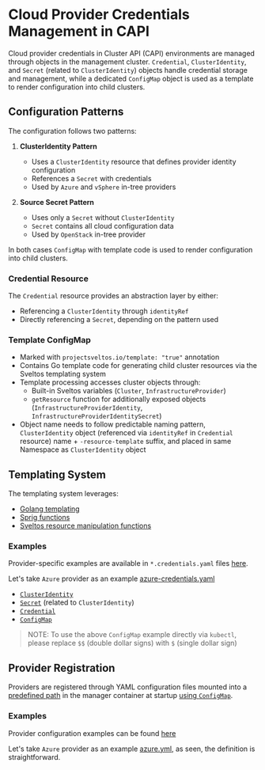 # Cloud Provider Credentials Management in CAPI

Cloud provider credentials in Cluster API (CAPI) environments are managed through objects in the management cluster.
`Credential`, `ClusterIdentity`, and `Secret` (related to `ClusterIdentity`) objects handle credential storage and management, while a dedicated `ConfigMap` object is used as a template to render configuration into child clusters.

## Configuration Patterns

The configuration follows two patterns:

1. **ClusterIdentity Pattern**
   - Uses a `ClusterIdentity` resource that defines provider identity configuration
   - References a `Secret` with credentials
   - Used by `Azure` and `vSphere` in-tree providers

2. **Source Secret Pattern**
   - Uses only a `Secret` without `ClusterIdentity`
   - `Secret` contains all cloud configuration data
   - Used by `OpenStack` in-tree provider

In both cases `ConfigMap` with template code is used to render configuration into child clusters.

### Credential Resource

The `Credential` resource provides an abstraction layer by either:
- Referencing a `ClusterIdentity` through `identityRef`
- Directly referencing a `Secret`, depending on the pattern used

### Template ConfigMap

- Marked with `projectsveltos.io/template: "true"` annotation
- Contains Go template code for generating child cluster resources via the Sveltos templating system
- Template processing accesses cluster objects through:
  - Built-in Sveltos variables (`Cluster`, `InfrastructureProvider`)
  - `getResource` function for additionally exposed objects (`InfrastructureProviderIdentity`, `InfrastructureProviderIdentitySecret`)
- Object name needs to follow predictable naming pattern, `ClusterIdentity` object (referenced via `identityRef` in `Credential` resource) name + `-resource-template` suffix, and placed in same Namespace as `ClusterIdentity` object

## Templating System

The templating system leverages:
- [Golang templating](https://pkg.go.dev/text/template)
- [Sprig functions](https://masterminds.github.io/sprig)
- [Sveltos resource manipulation functions](https://projectsveltos.github.io/sveltos/template/intro_template/#:~:text=Resource%20Manipulation-,functions,-Sveltos%20provides%20a)

### Examples

Provider-specific examples are available in `*.credentials.yaml` files [here](https://github.com/k0rdent/kcm/tree/main/config/dev).

Let's take `Azure` provider as an example [azure-credentials.yaml](https://github.com/k0rdent/kcm/blob/v0.1.0/config/dev/azure-credentials.yaml)

 - [`ClusterIdentity`](https://github.com/k0rdent/kcm/blob/v0.1.0/config/dev/azure-credentials.yaml#L2-L17)
 - [`Secret`](https://github.com/k0rdent/kcm/blob/v0.1.0/config/dev/azure-credentials.yaml#L19-L28) (related to `ClusterIdentity`)
 - [`Credential`](https://github.com/k0rdent/kcm/blob/v0.1.0/config/dev/azure-credentials.yaml#L30-L41)
 - [`ConfigMap`](https://github.com/k0rdent/kcm/blob/v0.1.0/config/dev/azure-credentials.yaml#L43-L97)

> NOTE:
> To use the above `ConfigMap` example directly via `kubectl`, please replace `$$`
> (double dollar signs) with `$` (single dollar sign)

## Provider Registration

Providers are registered through YAML configuration files mounted into a [predefined path](https://github.com/k0rdent/kcm/blob/v0.1.0/templates/provider/kcm/templates/deployment.yaml#L42-L43) in the manager container at startup [using `ConfigMap`](https://github.com/k0rdent/kcm/blob/v0.1.0/templates/provider/kcm/templates/providers.yaml).

### Examples

Provider configuration examples can be found [here](https://github.com/k0rdent/kcm/tree/v0.1.0/providers)

Let's take `Azure` provider as an example [azure.yml](https://github.com/k0rdent/kcm/blob/v0.1.0/providers/azure.yml), as seen, the definition is straightforward.
